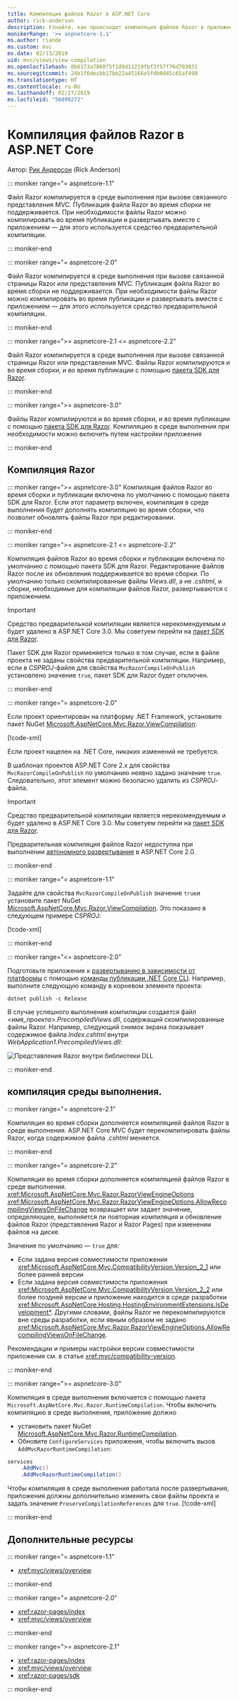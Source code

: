 ```yaml
---
title: Компиляция файлов Razor в ASP.NET Core
author: rick-anderson
description: Узнайте, как происходит компиляция файлов Razor в приложении ASP.NET Core.
monikerRange: '>= aspnetcore-1.1'
ms.author: riande
ms.custom: mvc
ms.date: 02/13/2019
uid: mvc/views/view-compilation
ms.openlocfilehash: 0b6173a7860f5f1d9d11219fbf3f57f76d703031
ms.sourcegitcommit: 24b1f6decbb17bb22a45166e5fdb0845c65af498
ms.translationtype: HT
ms.contentlocale: ru-RU
ms.lasthandoff: 02/27/2019
ms.locfileid: "56899272"
---
```

# <a name="razor-file-compilation-in-aspnet-core"></a>Компиляция файлов Razor в ASP.NET Core

Автор: [Рик Андерсон](https://twitter.com/RickAndMSFT) (Rick Anderson)

::: moniker range="= aspnetcore-1.1"

Файл Razor компилируется в среде выполнения при вызове связанного представления MVC. Публикация файла Razor во время сборки не поддерживается. При необходимости файлы Razor можно компилировать во время публикации и развертывать вместе с приложением &mdash; для этого используется средство предварительной компиляции.

::: moniker-end

::: moniker range="= aspnetcore-2.0"

Файл Razor компилируется в среде выполнения при вызове связанной страницы Razor или представления MVC. Публикация файла Razor во время сборки не поддерживается. При необходимости файлы Razor можно компилировать во время публикации и развертывать вместе с приложением &mdash; для этого используется средство предварительной компиляции.

::: moniker-end

::: moniker range=">= aspnetcore-2.1 <= aspnetcore-2.2"

Файл Razor компилируется в среде выполнения при вызове связанной страницы Razor или представления MVC. Файлы Razor компилируются и во время сборки, и во время публикации с помощью [пакета SDK для Razor](xref:razor-pages/sdk).

::: moniker-end

::: moniker range=">= aspnetcore-3.0"

Файлы Razor компилируются и во время сборки, и во время публикации с помощью [пакета SDK для Razor](xref:razor-pages/sdk). Компиляцию в среде выполнения при необходимости можно включить путем настройки приложения

::: moniker-end

## <a name="razor-compilation"></a>Компиляция Razor

::: moniker range=">= aspnetcore-3.0"
Компиляция файлов Razor во время сборки и публикации включена по умолчанию с помощью пакета SDK для Razor. Если этот параметр включен, компиляция в среде выполнения будет дополнять компиляцию во время сборки, что позволит обновлять файлы Razor при редактировании.

::: moniker-end

::: moniker range=">= aspnetcore-2.1 <= aspnetcore-2.2"

Компиляция файлов Razor во время сборки и публикации включена по умолчанию с помощью пакета SDK для Razor. Редактирование файлов Razor после их обновления поддерживается во время сборки. По умолчанию только скомпилированные файлы *Views.dll*, а не *.cshtml*, и сборки, необходимые для компиляции файлов Razor, развертываются с приложением.

> [!IMPORTANT]
> Средство предварительной компиляции является нерекомендуемым и будет удалено в ASP.NET Core 3.0. Мы советуем перейти на [пакет SDK для Razor](xref:razor-pages/sdk).
>
> Пакет SDK для Razor применяется только в том случае, если в файле проекта не заданы свойства предварительной компиляции. Например, если в *CSPROJ*-файле для свойства `MvcRazorCompileOnPublish` установлено значение `true`, пакет SDK для Razor будет отключен.

::: moniker-end

::: moniker range="= aspnetcore-2.0"

Если проект ориентирован на платформу .NET Framework, установите пакет NuGet [Microsoft.AspNetCore.Mvc.Razor.ViewCompilation](https://www.nuget.org/packages/Microsoft.AspNetCore.Mvc.Razor.ViewCompilation/):

[!code-xml[](view-compilation/sample/DotNetFrameworkProject.csproj?name=snippet_ViewCompilationPackage)]

Если проект нацелен на .NET Core, никаких изменений не требуется.

В шаблонах проектов ASP.NET Core 2.x для свойства `MvcRazorCompileOnPublish` по умолчанию неявно задано значение `true`. Следовательно, этот элемент можно безопасно удалить из *CSPROJ*-файла.

> [!IMPORTANT]
> Средство предварительной компиляции является нерекомендуемым и будет удалено в ASP.NET Core 3.0. Мы советуем перейти на [пакет SDK для Razor](xref:razor-pages/sdk).
>
> Предварительная компиляция файлов Razor недоступна при выполнении [автономного развертывания](/dotnet/core/deploying/#self-contained-deployments-scd) в ASP.NET Core 2.0.

::: moniker-end

::: moniker range="= aspnetcore-1.1"

Задайте для свойства `MvcRazorCompileOnPublish` значение `true`и установите пакет NuGet [Microsoft.AspNetCore.Mvc.Razor.ViewCompilation](https://www.nuget.org/packages/Microsoft.AspNetCore.Mvc.Razor.ViewCompilation/). Это показано в следующем примере *CSPROJ*:

[!code-xml[](view-compilation/sample/MvcRazorCompileOnPublish.csproj?highlight=4,10)]

::: moniker-end

::: moniker range="<= aspnetcore-2.0"

Подготовьте приложение к [развертыванию в зависимости от платформы](/dotnet/core/deploying/#framework-dependent-deployments-fdd) с помощью [команды публикации .NET Core CLI](/dotnet/core/tools/dotnet-publish). Например, выполните следующую команду в корневом элементе проекта:

```console
dotnet publish -c Release
```

В случае успешного выполнения компиляции создается файл *<имя_проекта>.PrecompiledViews.dll*, содержащий скомпилированные файлы Razor. Например, следующий снимок экрана показывает содержимое файла *Index.cshtml* внутри *WebApplication1.PrecompiledViews.dll*:

![Представления Razor внутри библиотеки DLL](view-compilation/_static/razor-views-in-dll.png)

::: moniker-end

## <a name="runtime-compilation"></a>компиляция среды выполнения.

::: moniker range="= aspnetcore-2.1"

Компиляция во время сборки дополняется компиляцией файлов Razor в среде выполнения. ASP.NET Core MVC будет перекомпилировать файлы Razor, когда содержимое файла *.cshtml* меняется.

::: moniker-end

::: moniker range="= aspnetcore-2.2"

Компиляция во время сборки дополняется компиляцией файлов Razor в среде выполнения. <xref:Microsoft.AspNetCore.Mvc.Razor.RazorViewEngineOptions> <xref:Microsoft.AspNetCore.Mvc.Razor.RazorViewEngineOptions.AllowRecompilingViewsOnFileChange> возвращает или задает значение, определяющее, выполняется ли повторная компиляция и обновление файлов Razor (представления Razor и Razor Pages) при изменении файлов на диске.

Значение по умолчанию — `true` для:

* Если задана версия совместимости приложения <xref:Microsoft.AspNetCore.Mvc.CompatibilityVersion.Version_2_1> или более ранней версии
* Если задана версия совместимости приложения <xref:Microsoft.AspNetCore.Mvc.CompatibilityVersion.Version_2_2> или более поздней версии и приложение находится в среде разработки <xref:Microsoft.AspNetCore.Hosting.HostingEnvironmentExtensions.IsDevelopment*>. Другими словами, файлы Razor не перекомпилируются вне среды разработки, если явным образом не задано <xref:Microsoft.AspNetCore.Mvc.Razor.RazorViewEngineOptions.AllowRecompilingViewsOnFileChange>.

Рекомендации и примеры настройки версии совместимости приложения см. в статье <xref:mvc/compatibility-version>.

::: moniker-end

::: moniker range=">= aspnetcore-3.0"

Компиляция в среде выполнения включается с помощью пакета `Microsoft.AspNetCore.Mvc.Razor.RuntimeCompilation`. Чтобы включить компиляцию в среде выполнения, приложение должно

* установить пакет NuGet [Microsoft.AspNetCore.Mvc.Razor.RuntimeCompilation](https://www.nuget.org/packages/Microsoft.AspNetCore.Mvc.Razor.RuntimeCompilation/).
* Обновите `ConfigureServices` приложения, чтобы включить вызов `AddMvcRazorRuntimeCompilation`:

```csharp
services
    .AddMvc()
    .AddMvcRazorRuntimeCompilation()
```

Чтобы компиляция в среде выполнения работала после развертывания, приложения должны дополнительно изменить свои файлы проекта и задать значение `PreserveCompilationReferences` для `true`.
[!code-xml[](view-compilation/sample/RuntimeCompilation.csproj?highlight=3)]

::: moniker-end

## <a name="additional-resources"></a>Дополнительные ресурсы

::: moniker range="= aspnetcore-1.1"

* <xref:mvc/views/overview>

::: moniker-end

::: moniker range="= aspnetcore-2.0"

* <xref:razor-pages/index>
* <xref:mvc/views/overview>

::: moniker-end

::: moniker range=">= aspnetcore-2.1"

* <xref:razor-pages/index>
* <xref:mvc/views/overview>
* <xref:razor-pages/sdk>

::: moniker-end
